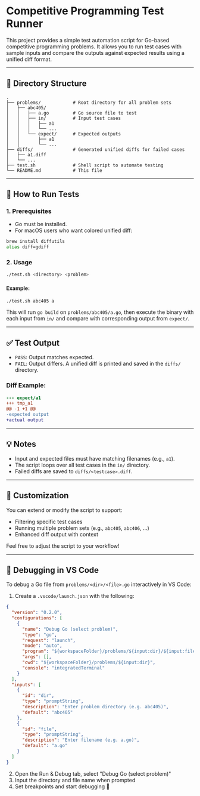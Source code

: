# Competitive Programming Test Runner

This project provides a simple test automation script for Go-based competitive programming problems. It allows you to run test cases with sample inputs and compare the outputs against expected results using a unified diff format.

---

## 📁 Directory Structure

```
.
├── problems/            # Root directory for all problem sets
│   ├── abc405/
│   │   ├── a.go         # Go source file to test
│   │   ├── in/          # Input test cases
│   │   │   ├── a1
│   │   │   └── ...
│   │   └── expect/      # Expected outputs
│   │       ├── a1
│   │       └── ...
├── diffs/               # Generated unified diffs for failed cases
│   ├── a1.diff
│   └── ...
├── test.sh              # Shell script to automate testing
└── README.md            # This file
```

---

## 🚀 How to Run Tests

### 1. Prerequisites

* Go must be installed.
* For macOS users who want colored unified diff:

```bash
brew install diffutils
alias diff=gdiff
```

### 2. Usage

```bash
./test.sh <directory> <problem>
```

#### Example:

```bash
./test.sh abc405 a
```

This will run `go build` on `problems/abc405/a.go`, then execute the binary with each input from `in/` and compare with corresponding output from `expect/`.

---

## ✅ Test Output

* `PASS`: Output matches expected.
* `FAIL`: Output differs. A unified diff is printed and saved in the `diffs/` directory.

### Diff Example:

```diff
--- expect/a1
+++ tmp_a1
@@ -1 +1 @@
-expected output
+actual output
```

---

## 💡 Notes

* Input and expected files must have matching filenames (e.g., `a1`).
* The script loops over all test cases in the `in/` directory.
* Failed diffs are saved to `diffs/<testcase>.diff`.

---

## 🔧 Customization

You can extend or modify the script to support:

* Filtering specific test cases
* Running multiple problem sets (e.g., `abc405`, `abc406`, ...)
* Enhanced diff output with context

Feel free to adjust the script to your workflow!

---

## 🐞 Debugging in VS Code

To debug a Go file from `problems/<dir>/<file>.go` interactively in VS Code:

1. Create a `.vscode/launch.json` with the following:

```json
{
  "version": "0.2.0",
  "configurations": [
    {
      "name": "Debug Go (select problem)",
      "type": "go",
      "request": "launch",
      "mode": "auto",
      "program": "${workspaceFolder}/problems/${input:dir}/${input:file}",
      "args": [],
      "cwd": "${workspaceFolder}/problems/${input:dir}",
      "console": "integratedTerminal"
    }
  ],
  "inputs": [
    {
      "id": "dir",
      "type": "promptString",
      "description": "Enter problem directory (e.g. abc405)",
      "default": "abc405"
    },
    {
      "id": "file",
      "type": "promptString",
      "description": "Enter filename (e.g. a.go)",
      "default": "a.go"
    }
  ]
}
```

2. Open the Run & Debug tab, select "Debug Go (select problem)"
3. Input the directory and file name when prompted
4. Set breakpoints and start debugging 🚀

